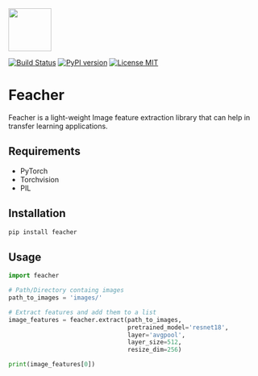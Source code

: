 <div style="margin:0 auto;"><img src="https://github.com/qpochlabs/feacher/blob/main/assets/logo.png" width="85"/></div>

[![Build Status](https://github.com/qpochlabs/feacher/workflows/Python%20package/badge.svg)](https://github.com/qpochlabs/feacher/actions)
[![PyPI version](https://badge.fury.io/py/feacher.svg)](https://pypi.org/project/feacher/)
[![License MIT](https://img.shields.io/badge/License-MIT-blue.svg)](https://github.com/qpochlabs/feacher/blob/master/LICENSE)
<!-- [![Downloads](https://pepy.tech/badge/feacher/month)](https://pepy.tech/project/feacher) -->

# Feacher
Feacher is a light-weight Image feature extraction library that can help in transfer learning applications.

## Requirements
-   PyTorch
-   Torchvision
-   PIL

## Installation
```python
pip install feacher
```

## Usage
```python
import feacher

# Path/Directory containg images 
path_to_images = 'images/'

# Extract features and add them to a list
image_features = feacher.extract(path_to_images,
                                 pretrained_model='resnet18',
                                 layer='avgpool',
                                 layer_size=512,
                                 resize_dim=256)

print(image_features[0])
```